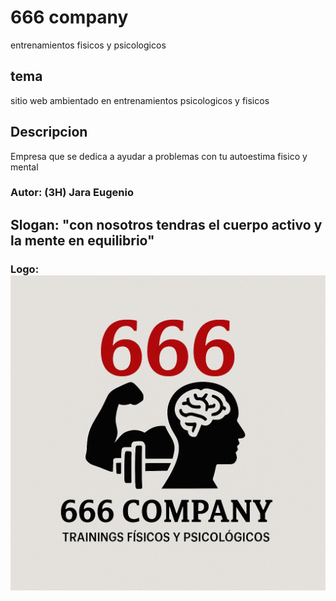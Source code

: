 # 666 company
entrenamientos fisicos y psicologicos

## tema
sitio web ambientado en entrenamientos psicologicos y fisicos

## Descripcion 
Empresa que se dedica a
ayudar a problemas con tu autoestima 
fisico y mental

### Autor: (3H) Jara Eugenio

## Slogan: "con nosotros tendras el cuerpo activo y la mente en equilibrio"

### Logo:![alt text](image.png)
